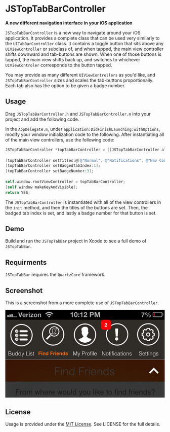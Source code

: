 JSTopTabBarController
=========

**A new different navigation interface in your iOS application**

`JSTopTabBarController` is a new way to navigate around your iOS application. It provides a complete class that can be used very similarly to the `UITabBarController` class. It contains a toggle button that sits above any `UIViewController` or subclass of, and when tapped, the main view controller shifts downward and tab-buttons are shown. When one of those buttons is tapped, the main view shifts back up, and switches to whichever `UIViewControler` corresponds to the button tapped.

You may provide as many different `UIViewControllers` as you'd like, and  `JSTopTabBarController` sizes and scales the tab-buttons proportionally. Each tab also has the option to be given a badge number.

## Usage

Drag `JSTopTabBarController.h` and `JSTopTabBarController.m` into your project and add the following code.

In the `AppDelegate.m`, under `application:DidFinishLaunching:withOptions`, modify your window initialization code to the following.
After instantiating all of the main view controllers, use the following code:
``` objective-c
JSTopTabBarController *topTabBarController = [[JSTopTabBarController alloc]initWithViewControllers:@[viewController1, viewController2, navController1, viewController3]];

[topTabBarController setTitles:@[@"Normal", @"Notifications", @"Nav Controller", @"Regular ViewController"]];
[topTabBarController setBadgedTabIndex:1];
[topTabBarController setBadgeNumber:3];

self.window.rootViewController = topTabBarController;
[self.window makeKeyAndVisible];
return YES;
```

The `JSTopTabBarController` is instantiated with all of the view controllers in the `init` method, and then the titles of the buttons are set. Then, the badged tab index is set, and lastly a badge number for that button is set.

## Demo

Build and run the `JSTopTabBar` project in Xcode to see a full demo of `JSTopTabBar`.

## Requirments

`JSTopTabBar` requires the `QuartzCore` framework.

## Screenshot

This is a screenshot from a more complete use of `JSTopTabBarController`.

![screenshot1](/screenshot1.png)

## License

Usage is provided under the [MIT License](http://opensource.org/licenses/mit-license.php). See LICENSE for the full details.

